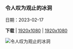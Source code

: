 ### 令人叹为观止的冰洞

日期：2023-02-17

**下载**  |  [1920x1080](https://cn.bing.com/th?id=OHR.EbenIceCave_ZH-CN6035107581_1920x1080.jpg)  |  [1920x1080](https://cn.bing.com/th?id=OHR.EbenIceCave_ZH-CN6035107581_UHD.jpg)

![令人叹为观止的冰洞](https://cn.bing.com/th?id=OHR.EbenIceCave_ZH-CN6035107581_1920x1080.jpg "埃本冰洞，密歇根上半岛，美国 (© Dean Pennala/Shutterstock)")

